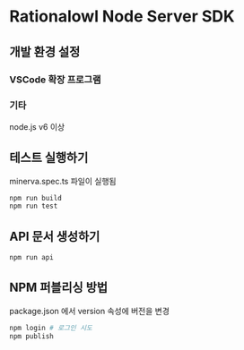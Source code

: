 # Rationalowl Node Server SDK

## 개발 환경 설정

### VSCode 확장 프로그램

### 기타

node.js v6 이상

## 테스트 실행하기

minerva.spec.ts 파일이 실행됨

```sh
npm run build
npm run test
```

## API 문서 생성하기

```sh
npm run api
```

## NPM 퍼블리싱 방법

package.json 에서 version 속성에 버전을 변경

```sh
npm login # 로그인 시도
npm publish
```
